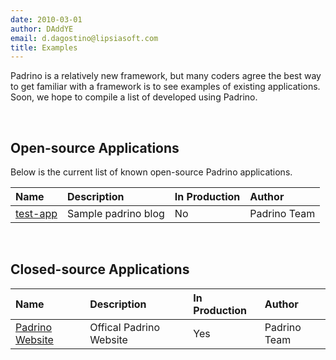 ```yaml
---
date: 2010-03-01
author: DAddYE
email: d.dagostino@lipsiasoft.com
title: Examples
---
```


Padrino is a relatively new framework, but many coders agree the best way to get familiar with a framework is to see examples of existing applications. Soon, we hope to compile a list of developed using Padrino.

 

## Open-source Applications

Below is the current list of known open-source Padrino applications.

|Name|Description|In Production|Author|
|:---|:----------|:------------|:-----|
|[test-app](http://github.com/padrino/test-app)|Sample padrino blog|No|Padrino Team|

 

## Closed-source Applications

|Name|Description|In Production|Author|
|:---|:----------|:------------|:-----|
|[Padrino Website](http://padrinorb.com)|Offical Padrino Website|Yes|Padrino Team|